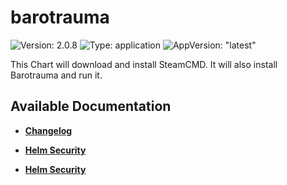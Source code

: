 # barotrauma

![Version: 2.0.8](https://img.shields.io/badge/Version-2.0.8-informational?style=flat-square) ![Type: application](https://img.shields.io/badge/Type-application-informational?style=flat-square) ![AppVersion: "latest"](https://img.shields.io/badge/AppVersion-"latest"-informational?style=flat-square)

This Chart will download and install SteamCMD. It will also install Barotrauma and run it.

## Available Documentation

- [**Changelog**](CHANGELOG)

- [**Helm Security**](container-security)

- [**Helm Security**](helm-security)

